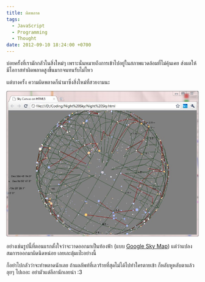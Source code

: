 ```yaml
---
title: ผิดพลาด
tags:
  - JavaScript
  - Programming
  - Thought
date: 2012-09-10 18:24:00 +0700
---
```


บ่อยครั้งที่เรามักกลัวในสิ่งใหม่ๆ เพราะนั่นหมายถึงการเข้าไปอยู่ในสภาพแวดล้อมที่ไม่คุ้นเคย ส่งผลให้มีโอกาสทำผิดพลาดสูงขึ้นมากจนทนรับไม่ไหว

แต่บางครั้ง ความผิดพลาดก็นำมาซึ่งสิ่งใหม่ที่สวยงามนะ

![](/images/night-sky.jpg)

อย่างเช่นรูปนี้ที่ตอนแรกตั้งใจว่าจะวาดออกมาเป็นท้องฟ้า (แบบ [Google Sky Map][]) แต่ว่าแปลงสมการออกมาผิดนิดหน่อย เลยเละตุ้มเป๊ะอย่างนี้

ก็อย่าไปกลัวว่าจะทำพลาดนักเลย ถ้าผลลัพท์ที่เลวร้ายที่สุดไม่ได้ไปทำใครตายเข้า ก็หลับหูหลับตาแล้วลุยๆ ไปเถอะ อย่ามัวแต่ลีลานักเลยน่า :3


[Google Sky Map]: //www.google.com/mobile/skymap/
